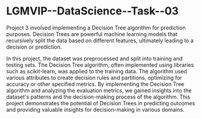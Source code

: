 # LGMVIP--DataScience--Task--03
Project 3 involved implementing a Decision Tree algorithm for prediction purposes. Decision Trees are powerful machine learning models that recursively split the data based on different features, ultimately leading to a decision or prediction.

In this project, the dataset was preprocessed and split into training and testing sets. The Decision Tree algorithm, often implemented using libraries such as scikit-learn, was applied to the training data. The algorithm used various attributes to create decision rules and partitions, optimizing for accuracy or other specified metrics.
By implementing the Decision Tree algorithm and analyzing the evaluation metrics, we gained insights into the dataset's patterns and the decision-making process of the algorithm. This project demonstrates the potential of Decision Trees in predicting outcomes and providing valuable insights for decision-making in various domains.
